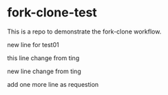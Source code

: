 # fork-clone-test

This is a repo to demonstrate the fork-clone workflow.

new line for test01

this line change from ting

new line change from ting

add one more line as requestion